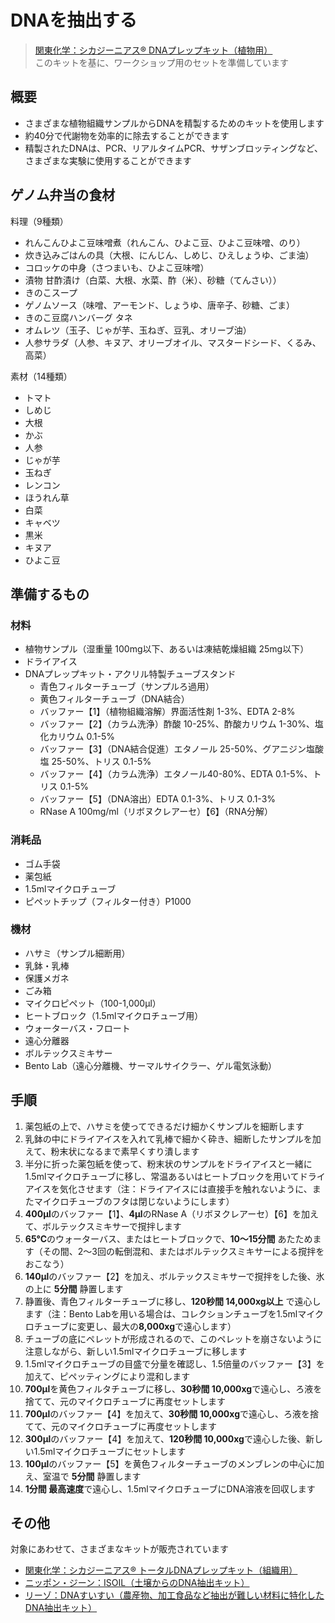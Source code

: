 # DNAを抽出する

> [関東化学：シカジーニアス® DNAプレップキット（植物用）](https://products.kanto.co.jp/web/index.cgi?c=t_product_table&pk=487)  
> このキットを基に、ワークショップ用のセットを準備しています

## 概要
- さまざまな植物組織サンプルからDNAを精製するためのキットを使用します
- 約40分で代謝物を効率的に除去することができます
- 精製されたDNAは、PCR、リアルタイムPCR、サザンブロッティングなど、さまざまな実験に使用することができます

## ゲノム弁当の食材

料理（9種類）  
- れんこんひよこ豆味噌煮（れんこん、ひよこ豆、ひよこ豆味噌、のり）
- 炊き込みごはんの具（大根、にんじん、しめじ、ひえしょうゆ、ごま油）
- コロッケの中身（さつまいも、ひよこ豆味噌）
- 漬物 甘酢漬け（白菜、大根、水菜、酢（米）、砂糖（てんさい））
- きのこスープ
- ゲノムソース（味噌、アーモンド、しょうゆ、唐辛子、砂糖、ごま）
- きのこ豆腐ハンバーグ タネ
- オムレツ（玉子、じゃが芋、玉ねぎ、豆乳、オリーブ油）
- 人参サラダ（人参、キヌア、オリーブオイル、マスタードシード、くるみ、高菜）

素材（14種類）  
- トマト
- しめじ
- 大根
- かぶ
- 人参
- じゃが芋
- 玉ねぎ
- レンコン
- ほうれん草
- 白菜
- キャベツ
- 黒米
- キヌア
- ひよこ豆


## 準備するもの

### 材料
- 植物サンプル（湿重量 100mg以下、あるいは凍結乾燥組織 25mg以下）
- ドライアイス
- DNAプレップキット・アクリル特製チューブスタンド
  - 青色フィルターチューブ（サンプルろ過用）
  - 黄色フィルターチューブ（DNA結合）
  - バッファー【1】（植物組織溶解）界面活性剤 1-3%、EDTA 2-8%
  - バッファー【2】（カラム洗浄）酢酸 10-25%、酢酸カリウム 1-30%、塩化カリウム 0.1-5%
  - バッファー【3】（DNA結合促進）エタノール 25-50%、グアニジン塩酸塩 25-50%、トリス 0.1-5%
  - バッファー【4】（カラム洗浄）エタノール40-80%、EDTA 0.1-5%、トリス 0.1-5%
  - バッファー【5】（DNA溶出）EDTA 0.1-3%、トリス 0.1-3%
  - RNase A 100mg/ml（リボヌクレアーセ）【6】（RNA分解）

### 消耗品
- ゴム手袋
- 薬包紙
- 1.5mlマイクロチューブ
- ピペットチップ（フィルター付き）P1000

### 機材
- ハサミ（サンプル細断用）
- 乳鉢・乳棒
- 保護メガネ
- ごみ箱
- マイクロピペット（100-1,000μl）
- ヒートブロック（1.5mlマイクロチューブ用）
- ウォーターバス・フロート
- 遠心分離器
- ボルテックスミキサー
- Bento Lab（遠心分離機、サーマルサイクラー、ゲル電気泳動）

## 手順  
1. 薬包紙の上で、ハサミを使ってできるだけ細かくサンプルを細断します
2. 乳鉢の中にドライアイスを入れて乳棒で細かく砕き、細断したサンプルを加えて、粉末状になるまで素早くすり潰します
3. 半分に折った薬包紙を使って、粉末状のサンプルをドライアイスと一緒に1.5mlマイクロチューブに移し、常温あるいはヒートブロックを用いてドライアイスを気化させます（注：ドライアイスには直接手を触れないように、またマイクロチューブのフタは閉じないようにします）
4. **400μl**のバッファー【1】、**4μl**のRNase A（リボヌクレアーセ）【6】を加えて、ボルテックスミキサーで撹拌します
5. **65°C**のウォーターバス、またはヒートブロックで、**10〜15分間** あたためます（その間、2〜3回の転倒混和、またはボルテックスミキサーによる撹拌をおこなう）
6. **140μl**のバッファー【2】を加え、ボルテックスミキサーで撹拌をした後、氷の上に **5分間** 静置します
7. 静置後、青色フィルターチューブに移し、**120秒間 14,000xg以上** で遠心します（注：Bento Labを用いる場合は、コレクションチューブを1.5mlマイクロチューブに変更し、最大の**8,000xg**で遠心します）
8. チューブの底にペレットが形成されるので、このペレットを崩さないように注意しながら、新しい1.5mlマイクロチューブに移します
8. 1.5mlマイクロチューブの目盛で分量を確認し、1.5倍量のバッファー【3】を加えて、ピペッティングにより混和します
9. **700μl**を黄色フィルタチューブに移し、**30秒間 10,000xg**で遠心し、ろ液を捨てて、元のマイクロチューブに再度セットします
10. **700μl**のバッファー【4】を加えて、**30秒間 10,000xg**で遠心し、ろ液を捨てて、元のマイクロチューブに再度セットします
11. **300μl**のバッファー【4】を加えて、**120秒間 10,000xg**で遠心した後、新しい1.5mlマイクロチューブにセットします
12. **100μl**のバッファー【5】を黄色フィルターチューブのメンブレンの中心に加え、室温で **5分間** 静置します
13. **1分間 最高速度**で遠心し、1.5mlマイクロチューブにDNA溶液を回収します

## その他  
対象にあわせて、さまざまなキットが販売されています
- [関東化学：シカジーニアス® トータルDNAプレップキット（組織用）](https://products.kanto.co.jp/web/index.cgi?c=t_product_table&pk=486)  
- [ニッポン・ジーン：ISOIL（土壌からのDNA抽出キット）](http://nippongene.com/siyaku/product/extraction/isoil/isoil.html)  
- [リーゾ：DNAすいすい（農産物、加工食品など抽出が難しい材料に特化したDNA抽出キット）](http://www.rizo.co.jp/DNA.html)  
